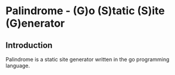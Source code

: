 # Palindrome - (G)o (S)tatic (S)ite (G)enerator

## Introduction

Palindrome is a static site generator written in the go programming language.
